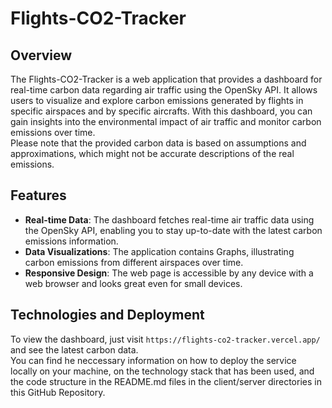 # Flights-CO2-Tracker

## Overview

The Flights-CO2-Tracker is a web application that provides a dashboard for real-time carbon data regarding air traffic using the OpenSky API. It allows users to visualize and explore carbon emissions generated by flights in specific airspaces and by specific aircrafts. With this dashboard, you can gain insights into the environmental impact of air traffic and monitor carbon emissions over time. \
Please note that the provided carbon data is based on assumptions and approximations, which might not be accurate descriptions of the real emissions.

## Features

- **Real-time Data**: The dashboard fetches real-time air traffic data using the OpenSky API, enabling you to stay up-to-date with the latest carbon emissions information.
- **Data Visualizations**: The application contains Graphs, illustrating carbon emissions from different airspaces over time.
- **Responsive Design**: The web page is accessible by any device with a web browser and looks great even for small devices.

## Technologies and Deployment
To view the dashboard, just visit `https://flights-co2-tracker.vercel.app/` and see the latest carbon data.\
You can find he neccessary information on how to deploy the service locally on your machine, on the technology stack that has been used, and the code structure in the README.md files in the client/server directories in this GitHub Repository.